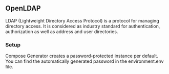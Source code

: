 ## OpenLDAP
LDAP (Lightweight Directory Access Protocol) is a protocol for managing directory access. It is considered as industry standard for authentication, authorization as well as address and user directories.

### Setup
Compose Generator creates a password-protected instance per default. You can find the automatically generated password in the environment.env file.